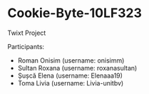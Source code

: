 # Cookie-Byte-10LF323
Twixt Project

Participants:
 - Roman Onisim (username: onisimm)
 - Sultan Roxana (username: roxanasultan)
 - Șușcă Elena (username: Elenaaa19)
 - Toma Livia (username: Livia-unitbv)
